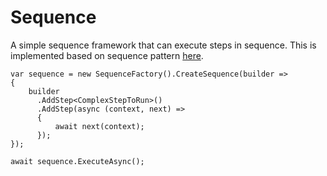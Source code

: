 # Sequence

A simple sequence framework that can execute steps in sequence. This is implemented based on sequence pattern [here](http://www.workflowpatterns.com/patterns/control/basic/wcp1.php).

    var sequence = new SequenceFactory().CreateSequence(builder =>
    {
        builder
          .AddStep<ComplexStepToRun>()
          .AddStep(async (context, next) =>
          {
              await next(context);
          });
    });

    await sequence.ExecuteAsync();
